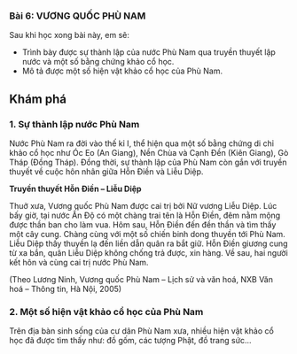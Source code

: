 ### Bài 6: VƯƠNG QUỐC PHÙ NAM

Sau khi học xong bài này, em sẽ:
- Trình bày được sự thành lập của nước Phù Nam qua truyền thuyết lập nước và một số bằng chứng khảo cổ học.
- Mô tả được một số hiện vật khảo cổ học của Phù Nam.

## Khám phá
### 1. Sự thành lập nước Phù Nam
Nước Phù Nam ra đời vào thế kỉ I, thể hiện qua một số bằng chứng di chỉ khảo cổ học như Óc Eo (An Giang), Nền Chùa và Cạnh Đền (Kiên Giang), Gò Tháp (Đồng Tháp). Đồng thời, sự thành lập của Phù Nam còn gắn với truyền thuyết về cuộc hôn nhân giữa Hỗn Điền và Liễu Diệp.

**Truyền thuyết Hỗn Điền – Liễu Diệp**

Thuở xưa, Vương quốc Phù Nam được cai trị bởi Nữ vương Liễu Diệp. Lúc bấy giờ, tại nước Ấn Độ có một chàng trai tên là Hỗn Điền, đêm nằm mộng được thần ban cho làm vua. Hôm sau, Hỗn Điền đến đền thần và tìm thấy một cây cung. Chàng cùng với một số chiến binh dong thuyền tới Phù Nam. Liễu Diệp thấy thuyền lạ đến liền dẫn quân ra bắt giữ. Hỗn Điền giương cung từ xa bắn, quân Liễu Diệp không chống trả được, xin hàng. Về sau, hai người kết hôn và cùng cai trị nước Phù Nam.

(Theo Lương Ninh, Vương quốc Phù Nam – Lịch sử và văn hoá, NXB Văn hoá – Thông tin, Hà Nội, 2005)

### 2. Một số hiện vật khảo cổ học của Phù Nam
Trên địa bàn sinh sống của cư dân Phù Nam xưa, nhiều hiện vật khảo cổ học đã được tìm thấy như: đồ gốm, các tượng Phật, đồ trang sức...
